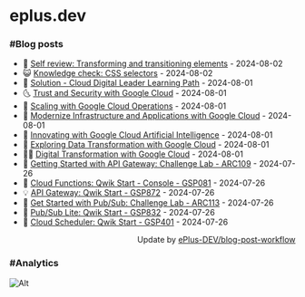 # eplus.dev

### #Blog posts

<!-- BLOG-POST-LIST:START -->
 - 🧰 [Self review: Transforming and transitioning elements](https://eplus.dev/self-review-transforming-and-transitioning-elements) - 2024-08-02
 - 😺 [Knowledge check: CSS selectors](https://eplus.dev/knowledge-check-css-selectors) - 2024-08-02
 - 🗽 [Solution - Cloud Digital Leader Learning Path](https://eplus.dev/solution-cloud-digital-leader-learning-path) - 2024-08-01
 - 🌜 [Trust and Security with Google Cloud](https://eplus.dev/trust-and-security-with-google-cloud) - 2024-08-01
 - 📝 [Scaling with Google Cloud Operations](https://eplus.dev/scaling-with-google-cloud-operations) - 2024-08-01
 - 🚀 [Modernize Infrastructure and Applications with Google Cloud](https://eplus.dev/modernize-infrastructure-and-applications-with-google-cloud) - 2024-08-01
 - 💼 [Innovating with Google Cloud Artificial Intelligence](https://eplus.dev/innovating-with-google-cloud-artificial-intelligence) - 2024-08-01
 - 🦣 [Exploring Data Transformation with Google Cloud](https://eplus.dev/exploring-data-transformation-with-google-cloud) - 2024-08-01
 - 👨‍🏫 [Digital Transformation with Google Cloud](https://eplus.dev/digital-transformation-with-google-cloud) - 2024-08-01
 - 🔭 [Getting Started with API Gateway: Challenge Lab - ARC109](https://eplus.dev/getting-started-with-api-gateway-challenge-lab-arc109) - 2024-07-26
 - 🤡 [Cloud Functions: Qwik Start - Console - GSP081](https://eplus.dev/cloud-functions-qwik-start-console-gsp081) - 2024-07-26
 - 💡 [API Gateway: Qwik Start - GSP872](https://eplus.dev/api-gateway-qwik-start-gsp872) - 2024-07-26
 - 🦣 [Get Started with Pub/Sub: Challenge Lab - ARC113](https://eplus.dev/get-started-with-pubsub-challenge-lab-arc113) - 2024-07-26
 - 💪 [Pub/Sub Lite: Qwik Start - GSP832](https://eplus.dev/pubsub-lite-qwik-start-gsp832) - 2024-07-26
 - 🤡 [Cloud Scheduler: Qwik Start - GSP401](https://eplus.dev/cloud-scheduler-qwik-start-gsp401) - 2024-07-26<!-- BLOG-POST-LIST:END -->

<div align="right">
  Update by <a target="_blank"
    href="https://github.com/ePlus-DEV/blog-post-workflow">ePlus-DEV/blog-post-workflow</a>
</div>

### #Analytics
![Alt](https://repobeats.axiom.co/api/embed/9990f7cddfbad8d834990b10ccad05f81ac1096f.svg "Repobeats analytics image")
